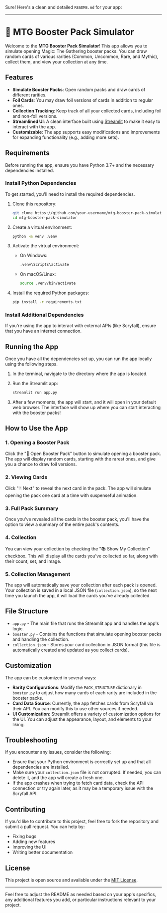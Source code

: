 Sure! Here's a clean and detailed `README.md` for your app:

---

# 🧙 MTG Booster Pack Simulator

Welcome to the **MTG Booster Pack Simulator**! This app allows you to simulate opening Magic: The Gathering booster packs. You can draw random cards of various rarities (Common, Uncommon, Rare, and Mythic), collect them, and view your collection at any time.

## Features

- **Simulate Booster Packs**: Open random packs and draw cards of different rarities.
- **Foil Cards**: You may draw foil versions of cards in addition to regular ones.
- **Collection Tracking**: Keep track of all your collected cards, including foil and non-foil versions.
- **Streamlined UI**: A clean interface built using [Streamlit](https://streamlit.io/) to make it easy to interact with the app.
- **Customizable**: The app supports easy modifications and improvements for expanding functionality (e.g., adding more sets).

## Requirements

Before running the app, ensure you have Python 3.7+ and the necessary dependencies installed.

### Install Python Dependencies

To get started, you'll need to install the required dependencies.

1. Clone this repository:
   ```bash
   git clone https://github.com/your-username/mtg-booster-pack-simulator.git
   cd mtg-booster-pack-simulator
   ```

2. Create a virtual environment:
   ```bash
   python -m venv .venv
   ```

3. Activate the virtual environment:
   - On Windows:
     ```bash
     .venv\Scripts\activate
     ```
   - On macOS/Linux:
     ```bash
     source .venv/bin/activate
     ```

4. Install the required Python packages:
   ```bash
   pip install -r requirements.txt
   ```

### Install Additional Dependencies

If you're using the app to interact with external APIs (like Scryfall), ensure that you have an internet connection.

## Running the App

Once you have all the dependencies set up, you can run the app locally using the following steps.

1. In the terminal, navigate to the directory where the app is located.

2. Run the Streamlit app:
   ```bash
   streamlit run app.py
   ```

3. After a few moments, the app will start, and it will open in your default web browser. The interface will show up where you can start interacting with the booster packs!

## How to Use the App

### 1. **Opening a Booster Pack**
Click the "🎁 Open Booster Pack" button to simulate opening a booster pack. The app will display random cards, starting with the rarest ones, and give you a chance to draw foil versions.

### 2. **Viewing Cards**
Click "🃏 Next" to reveal the next card in the pack. The app will simulate opening the pack one card at a time with suspenseful animation.

### 3. **Full Pack Summary**
Once you've revealed all the cards in the booster pack, you'll have the option to view a summary of the entire pack's contents.

### 4. **Collection**
You can view your collection by checking the "📚 Show My Collection" checkbox. This will display all the cards you've collected so far, along with their count, set, and image.

### 5. **Collection Management**
The app will automatically save your collection after each pack is opened. Your collection is saved in a local JSON file (`collection.json`), so the next time you launch the app, it will load the cards you've already collected.

## File Structure

- `app.py` - The main file that runs the Streamlit app and handles the app's logic.
- `booster.py` - Contains the functions that simulate opening booster packs and handling the collection.
- `collection.json` - Stores your card collection in JSON format (this file is automatically created and updated as you collect cards).

## Customization

The app can be customized in several ways:

- **Rarity Configurations**: Modify the `PACK_STRUCTURE` dictionary in `booster.py` to adjust how many cards of each rarity are included in the booster packs.
- **Card Data Source**: Currently, the app fetches cards from Scryfall via their API. You can modify this to use other sources if needed.
- **UI Customization**: Streamlit offers a variety of customization options for the UI. You can adjust the appearance, layout, and elements to your liking.

## Troubleshooting

If you encounter any issues, consider the following:

- Ensure that your Python environment is correctly set up and that all dependencies are installed.
- Make sure your `collection.json` file is not corrupted. If needed, you can delete it, and the app will create a fresh one.
- If the app crashes when trying to fetch card data, check the API connection or try again later, as it may be a temporary issue with the Scryfall API.

## Contributing

If you'd like to contribute to this project, feel free to fork the repository and submit a pull request. You can help by:

- Fixing bugs
- Adding new features
- Improving the UI
- Writing better documentation

## License

This project is open source and available under the [MIT License](LICENSE).

---

Feel free to adjust the README as needed based on your app's specifics, any additional features you add, or particular instructions relevant to your project.

